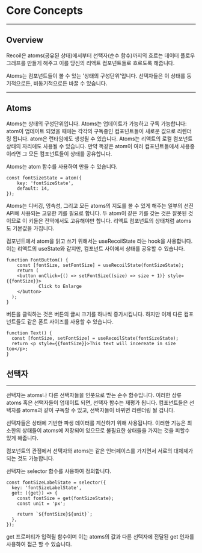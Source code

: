 # Core Concepts

---

## Overview

Recoil은 atoms(공유된 상태)에서부터 선택자(순수 함수)까지의 흐르는 데이터 플로우 그래프를 만들게 해주고 이를 당신의 리액트 컴포넌트들로 흐르도록 해줍니다.

Atoms는 컴포넌트들이 볼 수 있는 '상태의 구성단위'입니다. 선택자들은 이 상태를 동기적으로든, 비동기적으로든 바꿀 수 있습니다.

---

## Atoms

Atoms는 상태의 구성단위입니다. Atoms는 업데이트가 가능하고 구독 가능합니다: atom이 업데이트 되었을 때에는 각각의 구독중인 컴포넌트들이 새로운 값으로 리렌더링 됩니다. atom은 런타임에도 생성될 수 있습니다. Atoms는 리액트의 로컬 컴포넌트 상태의 자리에도 사용될 수 있습니다. 만약 똑같은 atom이 여러 컴포넌트들에서 사용중이라면 그 모든 컴포넌트들이 상태를 공유합니다.

Atoms는 atom 함수를 사용하여 만들 수 있습니다.

```react
const fontSizeState = atom({
	key: 'fontSizeState',
	default: 14,
});
```

Atoms는 디버깅, 영속성, 그리고 모든 atoms의 지도를 볼 수 있게 해주는 일부의 선진 API에 사용되는 고유한 키를 필요로 합니다. 두 atom이 같은 키를 갖는 것은 잘못된 것이므로 이 키들은 전역에서도 고유해야만 합니다. 리액트 컴포넌트의 상태처럼 atoms도 기본값을 가집니다.

컴포넌트에서 atom을 읽고 쓰기 위해서는 useRecoilState 라는 hook을 사용합니다. 이는 리액트의 useState와 같지만, 컴포넌트 사이에서 상태를 공유할 수 있습니다.

```React
function FontButtom() {
	const [fontSize, setFontSize] = useRecoilState(fontSizeState);
	return (
  	<button onClick={() => setFontSize((size) => size + 1)} style={{fontSize}}>
			Click to Enlarge
    </button>
  );
}
```

버튼을 클릭하는 것은 버튼의 글씨 크기를 하나씩 증가시킵니다. 하지만 이제 다른 컴포넌트들도 같은 폰트 사이즈를 사용할 수 있습니다.

```react
function Text() {
  const [fontSize, setFontSize] = useRecoilState(fontSizeState);
  return <p style={{fontSize}}>This text will incereate in size too</p>;
}
```

## 선택자

---

선택자는 atoms나 다른 선택자들을 인풋으로 받는 순수 함수입니다. 이러한 상류 atoms 혹은 선택자들이 업데이트 되면, 선택자 함수는 재평가 됩니다. 컴포넌트들은 선택자를 atoms과 같이 구독할 수 있고, 선택자들이 바뀌면 리렌더링 될 겁니다.

선택자들은 상태에 기반한 파생 데이터를 계산하기 위해 사용됩니다. 이러한 기능은 최소한의 상태들이 atoms에 저장되어 있으므로 불필요한 상태들을 가지는 것을 피할수 있게 해줍니다.

컴포넌트의 관점에서 선택자와 atoms는 같은 인터페이스를 가지면서 서로의 대체제가 되는 것도 가능합니다.

선택자는 selector 함수를 사용하여 정의합니다.

```react
const fontSizeLabelState = selector({
  key: 'fontSizeLabelState',
  get: ({get}) => {
    const fontSize = get(fontSizeState);
    const unit = 'px';
    
    return `${fontSize}${unit}`;
  },
});
```

get 프로퍼티가 입력될 함수이며 이는 atoms의 값과 다른 선택자에 전달된 get 인자를 사용하여 접근 할 수 있습니다.